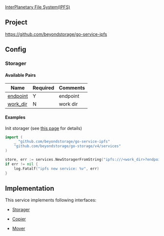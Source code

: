 [InterPlanetary File System(IPFS)](https://ipfs.io/)

## Project

<https://github.com/beyondstorage/go-service-ipfs>

## Config

### Storager

#### Available Pairs

| Name | Required | Comments |
| ---- | -------- | -------- |
| [endpoint](go-storage/pairs/endpoint.md) | Y | endpoint |
| [work_dir](go-storage/pairs/work_dir.md) | N | work dir |

#### Examples

Init storager (see [this page](go-storage/operations/index.md#how-to-initialize-a-servicerstorager) for details)

```go
import (
	_ "github.com/beyondstorage/go-service-ipfs"
	"github.com/beyondstorage/go-storage/v4/services"
)

store, err := services.NewStoragerFromString("ipfs:///<work_dir>?endpoint=<ipfs_http_api_endpoint>") // endpoint example: http:127.0.0.1:5001
if err != nil {
    log.Fatalf("ipfs new service: %v", err)
}

```

## Implementation

This service implements following interfaces:

- [Storager](../operations/storager/index.md)

- [Copier](../operations/copy.md)

- [Mover](../operations/move.md)
